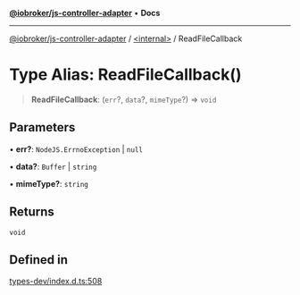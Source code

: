 [**@iobroker/js-controller-adapter**](../../README.md) • **Docs**

***

[@iobroker/js-controller-adapter](../../globals.md) / [\<internal\>](../README.md) / ReadFileCallback

# Type Alias: ReadFileCallback()

> **ReadFileCallback**: (`err`?, `data`?, `mimeType`?) => `void`

## Parameters

• **err?**: `NodeJS.ErrnoException` \| `null`

• **data?**: `Buffer` \| `string`

• **mimeType?**: `string`

## Returns

`void`

## Defined in

[types-dev/index.d.ts:508](https://github.com/ioBroker/ioBroker.js-controller/blob/b499d83cda369ad8a77cd1584bbda2b5b44bf993/packages/types-dev/index.d.ts#L508)
